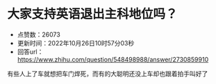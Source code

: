 # 大家支持英语退出主科地位吗？
- 点赞数：26073
- 更新时间：2022年10月26日10时57分03秒
- 回答url：https://www.zhihu.com/question/548498988/answer/2730859910
<body>
 <p data-pid="zcBSyynM">有些人上了车就想把车门焊死，而有的大聪明还没上车却也跟着拍手叫好了</p>
</body>